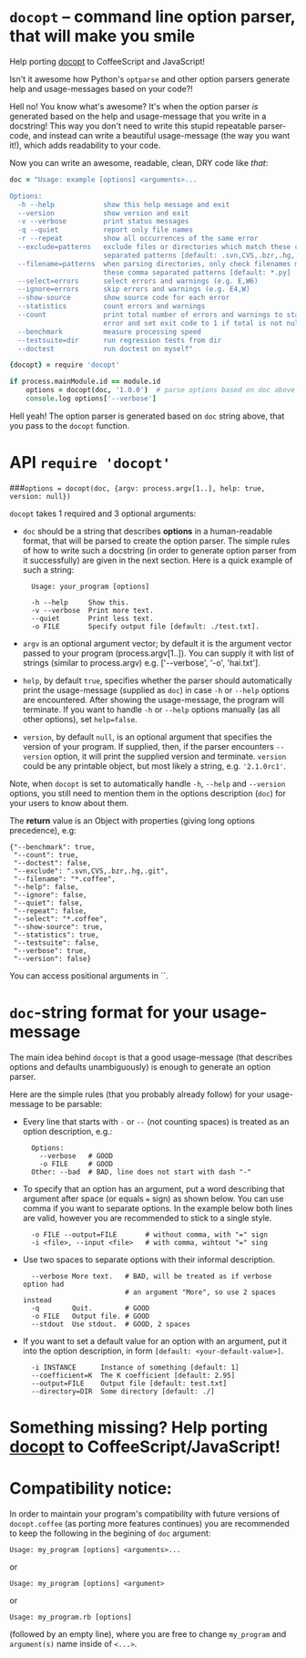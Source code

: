 `docopt` – command line option parser, that will make you smile
===============================================================================

Help porting [docopt](http://docopt.org/) to CoffeeScript and JavaScript!

Isn't it awesome how Python's `optparse` and other option parsers generate help and
usage-messages based on your code?!

Hell no!  You know what's awesome?  It's when the option parser *is* generated
based on the help and usage-message that you write in a docstring!  This way
you don't need to write this stupid repeatable parser-code, and instead can
write a beautiful usage-message (the way you want it!), which adds readability
to your code.

Now you can write an awesome, readable, clean, DRY code like *that*:

```coffeescript
doc = "Usage: example [options] <arguments>...

Options:
  -h --help            show this help message and exit
  --version            show version and exit
  -v --verbose         print status messages
  -q --quiet           report only file names
  -r --repeat          show all occurrences of the same error
  --exclude=patterns   exclude files or directories which match these comma
                       separated patterns [default: .svn,CVS,.bzr,.hg,.git]
  --filename=patterns  when parsing directories, only check filenames matching
                       these comma separated patterns [default: *.py]
  --select=errors      select errors and warnings (e.g. E,W6)
  --ignore=errors      skip errors and warnings (e.g. E4,W)
  --show-source        show source code for each error
  --statistics         count errors and warnings
  --count              print total number of errors and warnings to standard
                       error and set exit code to 1 if total is not null
  --benchmark          measure processing speed
  --testsuite=dir      run regression tests from dir
  --doctest            run doctest on myself"

{docopt} = require 'docopt'

if process.mainModule.id == module.id
    options = docopt(doc, '1.0.0')  # parse options based on doc above
    console.log options['--verbose']
```

Hell yeah! The option parser is generated based on `doc` string above, that you
pass to the `docopt` function.

API `require 'docopt'`
===============================================================================

###`options = docopt(doc, {argv: process.argv[1..], help: true, version: null})`

`docopt` takes 1 required and 3 optional arguments:

- `doc` should be a string that
describes **options** in a human-readable format, that will be parsed to create
the option parser.  The simple rules of how to write such a docstring
(in order to generate option parser from it successfully) are given in the next
section. Here is a quick example of such a string:

        Usage: your_program [options]

        -h --help     Show this.
        -v --verbose  Print more text.
        --quiet       Print less text.
        -o FILE       Specify output file [default: ./test.txt].

- `argv` is an optional argument vector; by default it is the argument vector 
passed to your program (process.argv[1..]). You can supply it with list of 
strings (similar to process.argv) e.g. ['--verbose', '-o', 'hai.txt'].

- `help`, by default `true`, specifies whether the parser should automatically
print the usage-message (supplied as `doc`) in case `-h` or `--help` options
are encountered. After showing the usage-message, the program will terminate.
If you want to handle `-h` or `--help` options manually (as all other options),
set `help=false`.

- `version`, by default `null`, is an optional argument that specifies the
version of your program. If supplied, then, if the parser encounters
`--version` option, it will print the supplied version and terminate.
`version` could be any printable object, but most likely a string,
e.g. `'2.1.0rc1'`.

Note, when `docopt` is set to automatically handle `-h`, `--help` and
`--version` options, you still need to mention them in the options description
(`doc`) for your users to know about them.

The **return** value is an Object with properties
(giving long options precedence), e.g:

    {"--benchmark": true,
     "--count": true,
     "--doctest": false,
     "--exclude": ".svn,CVS,.bzr,.hg,.git",
     "--filename": "*.coffee",
     "--help": false,
     "--ignore": false,
     "--quiet": false,
     "--repeat": false,
     "--select": "*.coffee",
     "--show-source": true,
     "--statistics": true,
     "--testsuite": false,
     "--verbose": true,
     "--version": false}

You can access positional arguments in ``.

`doc`-string format for your usage-message
===============================================================================

The main idea behind `docopt` is that a good usage-message (that describes
options and defaults unambiguously) is enough to generate an option parser.

Here are the simple rules (that you probably already follow) for your
usage-message to be parsable:

- Every line that starts with `-` or `--` (not counting spaces) is treated
as an option description, e.g.:

        Options:
          --verbose   # GOOD
          -o FILE     # GOOD
        Other: --bad  # BAD, line does not start with dash "-"

- To specify that an option has an argument, put a word describing that
argument after space (or equals `=` sign) as shown below.
You can use comma if you want to separate options. In the example below both
lines are valid, however you are recommended to stick to a single style.

        -o FILE --output=FILE       # without comma, with "=" sign
        -i <file>, --input <file>   # with comma, wihtout "=" sing

- Use two spaces to separate options with their informal description.

        --verbose More text.   # BAD, will be treated as if verbose option had
                               # an argument "More", so use 2 spaces instead
        -q        Quit.        # GOOD
        -o FILE   Output file. # GOOD
        --stdout  Use stdout.  # GOOD, 2 spaces

- If you want to set a default value for an option with an argument, put it
into the option description, in form `[default: <your-default-value>]`.

        -i INSTANCE      Instance of something [default: 1]
        --coefficient=K  The K coefficient [default: 2.95]
        --output=FILE    Output file [default: test.txt]
        --directory=DIR  Some directory [default: ./]

Something missing? Help porting [docopt](http://docopt.org/) to CoffeeScript/JavaScript!
===============================================================================

Compatibility notice:
===============================================================================

In order to maintain your program's compatibility with future versions
of `docopt.coffee` (as porting more features continues) you are recommended to
keep the following in the begining of `doc` argument:

    Usage: my_program [options] <arguments>...

or

    Usage: my_program [options] <argument>

or

    Usage: my_program.rb [options]

(followed by an empty line), where you are free to change `my_program`
and `argument(s)` name inside of `<...>`.
